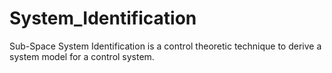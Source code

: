 # System_Identification
Sub-Space System Identification is a control theoretic technique to derive a system model for a control system.
